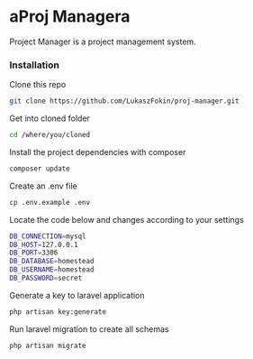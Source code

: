 # aProj Managera

Project Manager is a project management system.

### Installation

Clone this repo
```sh
git clone https://github.com/LukaszFokin/proj-manager.git
```

Get into cloned folder 
```sh
cd /where/you/cloned
```

Install the project dependencies with composer
```sh
composer update
```

Create an .env file
```sh
cp .env.example .env
```

Locate the code below and changes according to your settings
```sh
DB_CONNECTION=mysql
DB_HOST=127.0.0.1
DB_PORT=3306
DB_DATABASE=homestead
DB_USERNAME=homestead
DB_PASSWORD=secret
```

Generate a key to laravel application
```sh
php artisan key:generate
```

Run laravel migration to create all schemas
```sh
php artisan migrate
```
